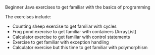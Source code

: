 Beginner Java exercises to get familiar with the basics of programming

The exercises include:
- Counting sheep exercise to get familiar with cycles
- Frog pond exercise to get familiar with containers (ArrayList)
- Calculator exercise to get familiar with control statements
- Exercise to get familiar with exception handling
- Calculator exercise but this time to get familiar with polymorphism
